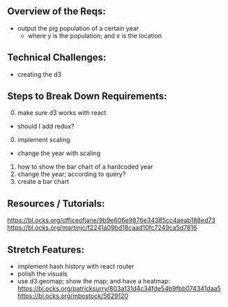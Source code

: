 ## Overview of the Reqs: 

- output the pig population of a certain year
    - where y is the population; and x is the location


## Technical Challenges:
- creating the d3 




## Steps to Break Down Requirements:
00. make sure d3 works with react
- should I add redux?
0. implement scaling
- change the year with scaling

1. how to show the bar chart of a hardcoded year 
2. change the year; according to query?
3. create a bar chart

## Resources / Tutorials:
https://bl.ocks.org/officeofjane/9b9e606e9876e34385cc4aeab188ed73
https://bl.ocks.org/martinjc/f2241a09bd18caad10fc7249ca5d7816

## Stretch Features:
- implement hash history with react router
- polish the visuals
- use d3.geomap; show the map; and have a heatmap:
https://bl.ocks.org/patricksurry/803a131d4c34fde54b9fbb074341daa5
https://bl.ocks.org/mbostock/5629120
